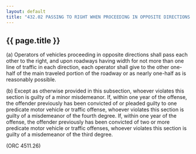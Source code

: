 ---
layout: default 
title: "432.02 PASSING TO RIGHT WHEN PROCEEDING IN OPPOSITE DIRECTIONS."---

{{ page.title }}
----------------

​(a) Operators of vehicles proceeding in opposite directions shall pass
each other to the right, and upon roadways having width for not more
than one line of traffic in each direction, each operator shall give to
the other one-half of the main traveled portion of the roadway or as
nearly one-half as is reasonably possible.

​(b) Except as otherwise provided in this subsection, whoever violates
this section is guilty of a minor misdemeanor. If, within one year of
the offense, the offender previously has been convicted of or pleaded
guilty to one predicate motor vehicle or traffic offense, whoever
violates this section is guilty of a misdemeanor of the fourth degree.
If, within one year of the offense, the offender previously has been
convicted of two or more predicate motor vehicle or traffic offenses,
whoever violates this section is guilty of a misdemeanor of the third
degree.

(ORC 4511.26)
